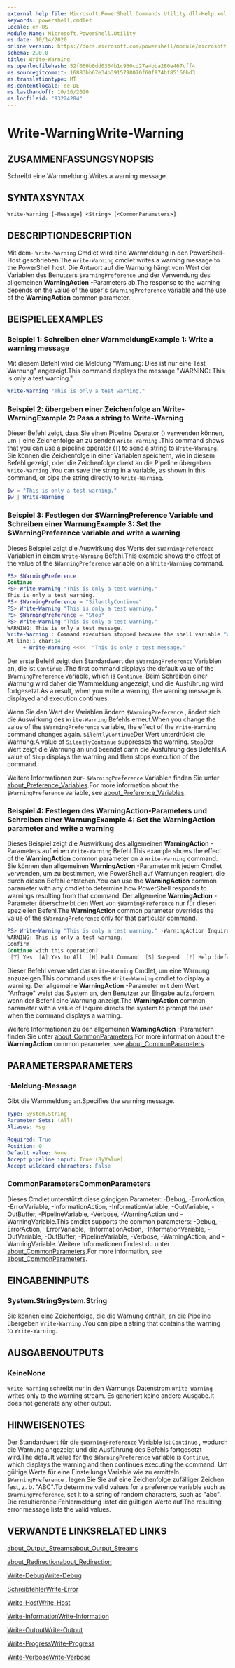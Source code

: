 ```yaml
---
external help file: Microsoft.PowerShell.Commands.Utility.dll-Help.xml
keywords: powershell,cmdlet
Locale: en-US
Module Name: Microsoft.PowerShell.Utility
ms.date: 10/14/2020
online version: https://docs.microsoft.com/powershell/module/microsoft.powershell.utility/write-warning?view=powershell-5.1&WT.mc_id=ps-gethelp
schema: 2.0.0
title: Write-Warning
ms.openlocfilehash: 52f060b0dd0364b1c930cd27a4bba280e467cff4
ms.sourcegitcommit: 16883bb67e34b3915798070f60f974bf85160bd3
ms.translationtype: MT
ms.contentlocale: de-DE
ms.lasthandoff: 10/16/2020
ms.locfileid: "93224284"
---
```

# <span data-ttu-id="f323a-103">Write-Warning</span><span class="sxs-lookup"><span data-stu-id="f323a-103">Write-Warning</span></span>

## <span data-ttu-id="f323a-104">ZUSAMMENFASSUNG</span><span class="sxs-lookup"><span data-stu-id="f323a-104">SYNOPSIS</span></span>
<span data-ttu-id="f323a-105">Schreibt eine Warnmeldung.</span><span class="sxs-lookup"><span data-stu-id="f323a-105">Writes a warning message.</span></span>

## <span data-ttu-id="f323a-106">SYNTAX</span><span class="sxs-lookup"><span data-stu-id="f323a-106">SYNTAX</span></span>

```
Write-Warning [-Message] <String> [<CommonParameters>]
```

## <span data-ttu-id="f323a-107">DESCRIPTION</span><span class="sxs-lookup"><span data-stu-id="f323a-107">DESCRIPTION</span></span>

<span data-ttu-id="f323a-108">Mit dem- `Write-Warning` Cmdlet wird eine Warnmeldung in den PowerShell-Host geschrieben.</span><span class="sxs-lookup"><span data-stu-id="f323a-108">The `Write-Warning` cmdlet writes a warning message to the PowerShell host.</span></span> <span data-ttu-id="f323a-109">Die Antwort auf die Warnung hängt vom Wert der Variablen des Benutzers `$WarningPreference` und der Verwendung des allgemeinen **WarningAction** -Parameters ab.</span><span class="sxs-lookup"><span data-stu-id="f323a-109">The response to the warning depends on the value of the user's `$WarningPreference` variable and the use of the **WarningAction** common parameter.</span></span>

## <span data-ttu-id="f323a-110">BEISPIELE</span><span class="sxs-lookup"><span data-stu-id="f323a-110">EXAMPLES</span></span>

### <span data-ttu-id="f323a-111">Beispiel 1: Schreiben einer Warnmeldung</span><span class="sxs-lookup"><span data-stu-id="f323a-111">Example 1: Write a warning message</span></span>

<span data-ttu-id="f323a-112">Mit diesem Befehl wird die Meldung "Warnung: Dies ist nur eine Test Warnung" angezeigt.</span><span class="sxs-lookup"><span data-stu-id="f323a-112">This command displays the message "WARNING: This is only a test warning."</span></span>

```powershell
Write-Warning "This is only a test warning."
```

### <span data-ttu-id="f323a-113">Beispiel 2: übergeben einer Zeichenfolge an Write-Warning</span><span class="sxs-lookup"><span data-stu-id="f323a-113">Example 2: Pass a string to Write-Warning</span></span>

<span data-ttu-id="f323a-114">Dieser Befehl zeigt, dass Sie einen Pipeline Operator () verwenden können, um `|` eine Zeichenfolge an zu senden `Write-Warning` .</span><span class="sxs-lookup"><span data-stu-id="f323a-114">This command shows that you can use a pipeline operator (`|`) to send a string to `Write-Warning`.</span></span>
<span data-ttu-id="f323a-115">Sie können die Zeichenfolge in einer Variablen speichern, wie in diesem Befehl gezeigt, oder die Zeichenfolge direkt an die Pipeline übergeben `Write-Warning` .</span><span class="sxs-lookup"><span data-stu-id="f323a-115">You can save the string in a variable, as shown in this command, or pipe the string directly to `Write-Warning`.</span></span>

```powershell
$w = "This is only a test warning."
$w | Write-Warning
```

### <span data-ttu-id="f323a-116">Beispiel 3: Festlegen der $WarningPreference Variable und Schreiben einer Warnung</span><span class="sxs-lookup"><span data-stu-id="f323a-116">Example 3: Set the $WarningPreference variable and write a warning</span></span>

<span data-ttu-id="f323a-117">Dieses Beispiel zeigt die Auswirkung des Werts der `$WarningPreference` Variablen in einem `Write-Warning` Befehl.</span><span class="sxs-lookup"><span data-stu-id="f323a-117">This example shows the effect of the value of the `$WarningPreference` variable on a `Write-Warning` command.</span></span>

```powershell
PS> $WarningPreference
Continue
PS> Write-Warning "This is only a test warning."
This is only a test warning.
PS> $WarningPreference = "SilentlyContinue"
PS> Write-Warning "This is only a test warning."
PS> $WarningPreference = "Stop"
PS> Write-Warning "This is only a test warning."
WARNING: This is only a test message.
Write-Warning : Command execution stopped because the shell variable "WarningPreference" is set to Stop.
At line:1 char:14
     + Write-Warning <<<<  "This is only a test message."
```

<span data-ttu-id="f323a-118">Der erste Befehl zeigt den Standardwert der `$WarningPreference` Variablen an, die ist `Continue` .</span><span class="sxs-lookup"><span data-stu-id="f323a-118">The first command displays the default value of the `$WarningPreference` variable, which is `Continue`.</span></span> <span data-ttu-id="f323a-119">Beim Schreiben einer Warnung wird daher die Warnmeldung angezeigt, und die Ausführung wird fortgesetzt.</span><span class="sxs-lookup"><span data-stu-id="f323a-119">As a result, when you write a warning, the warning message is displayed and execution continues.</span></span>

<span data-ttu-id="f323a-120">Wenn Sie den Wert der Variablen ändern `$WarningPreference` , ändert sich die Auswirkung des `Write-Warning` Befehls erneut.</span><span class="sxs-lookup"><span data-stu-id="f323a-120">When you change the value of the `$WarningPreference` variable, the effect of the `Write-Warning` command changes again.</span></span> <span data-ttu-id="f323a-121">`SilentlyContinue`Der Wert unterdrückt die Warnung.</span><span class="sxs-lookup"><span data-stu-id="f323a-121">A value of `SilentlyContinue` suppresses the warning.</span></span> <span data-ttu-id="f323a-122">`Stop`Der Wert zeigt die Warnung an und beendet dann die Ausführung des Befehls.</span><span class="sxs-lookup"><span data-stu-id="f323a-122">A value of `Stop` displays the warning and then stops execution of the command.</span></span>

<span data-ttu-id="f323a-123">Weitere Informationen zur- `$WarningPreference` Variablen finden Sie unter [about_Preference_Variables](../Microsoft.Powershell.Core/About/about_Preference_Variables.md).</span><span class="sxs-lookup"><span data-stu-id="f323a-123">For more information about the `$WarningPreference` variable, see [about_Preference_Variables](../Microsoft.Powershell.Core/About/about_Preference_Variables.md).</span></span>

### <span data-ttu-id="f323a-124">Beispiel 4: Festlegen des WarningAction-Parameters und Schreiben einer Warnung</span><span class="sxs-lookup"><span data-stu-id="f323a-124">Example 4: Set the WarningAction parameter and write a warning</span></span>

<span data-ttu-id="f323a-125">Dieses Beispiel zeigt die Auswirkung des allgemeinen **WarningAction** -Parameters auf einen `Write-Warning` Befehl.</span><span class="sxs-lookup"><span data-stu-id="f323a-125">This example shows the effect of the **WarningAction** common parameter on a `Write-Warning` command.</span></span> <span data-ttu-id="f323a-126">Sie können den allgemeinen **WarningAction** -Parameter mit jedem Cmdlet verwenden, um zu bestimmen, wie PowerShell auf Warnungen reagiert, die durch diesen Befehl entstehen.</span><span class="sxs-lookup"><span data-stu-id="f323a-126">You can use the **WarningAction** common parameter with any cmdlet to determine how PowerShell responds to warnings resulting from that command.</span></span> <span data-ttu-id="f323a-127">Der allgemeine **WarningAction** -Parameter überschreibt den Wert von `$WarningPreference` nur für diesen speziellen Befehl.</span><span class="sxs-lookup"><span data-stu-id="f323a-127">The **WarningAction** common parameter overrides the value of the `$WarningPreference` only for that particular command.</span></span>

```powershell
PS> Write-Warning "This is only a test warning." -WarningAction Inquire
WARNING: This is only a test warning.
Confirm
Continue with this operation?
 [Y] Yes  [A] Yes to All  [H] Halt Command  [S] Suspend  [?] Help (default is "Y"):
```

<span data-ttu-id="f323a-128">Dieser Befehl verwendet das `Write-Warning` Cmdlet, um eine Warnung anzuzeigen.</span><span class="sxs-lookup"><span data-stu-id="f323a-128">This command uses the `Write-Warning` cmdlet to display a warning.</span></span> <span data-ttu-id="f323a-129">Der allgemeine **WarningAction** -Parameter mit dem Wert "Anfrage" weist das System an, den Benutzer zur Eingabe aufzufordern, wenn der Befehl eine Warnung anzeigt.</span><span class="sxs-lookup"><span data-stu-id="f323a-129">The **WarningAction** common parameter with a value of Inquire directs the system to prompt the user when the command displays a warning.</span></span>

<span data-ttu-id="f323a-130">Weitere Informationen zu den allgemeinen **WarningAction** -Parametern finden Sie unter [about_CommonParameters](../Microsoft.Powershell.Core/About/about_CommonParameters.md).</span><span class="sxs-lookup"><span data-stu-id="f323a-130">For more information about the **WarningAction** common parameter, see [about_CommonParameters](../Microsoft.Powershell.Core/About/about_CommonParameters.md).</span></span>

## <span data-ttu-id="f323a-131">PARAMETERS</span><span class="sxs-lookup"><span data-stu-id="f323a-131">PARAMETERS</span></span>

### <span data-ttu-id="f323a-132">-Meldung</span><span class="sxs-lookup"><span data-stu-id="f323a-132">-Message</span></span>
<span data-ttu-id="f323a-133">Gibt die Warnmeldung an.</span><span class="sxs-lookup"><span data-stu-id="f323a-133">Specifies the warning message.</span></span>

```yaml
Type: System.String
Parameter Sets: (All)
Aliases: Msg

Required: True
Position: 0
Default value: None
Accept pipeline input: True (ByValue)
Accept wildcard characters: False
```

### <span data-ttu-id="f323a-134">CommonParameters</span><span class="sxs-lookup"><span data-stu-id="f323a-134">CommonParameters</span></span>

<span data-ttu-id="f323a-135">Dieses Cmdlet unterstützt diese gängigen Parameter: -Debug, -ErrorAction, -ErrorVariable, -InformationAction, -InformationVariable, -OutVariable, -OutBuffer, -PipelineVariable, -Verbose, -WarningAction und -WarningVariable.</span><span class="sxs-lookup"><span data-stu-id="f323a-135">This cmdlet supports the common parameters: -Debug, -ErrorAction, -ErrorVariable, -InformationAction, -InformationVariable, -OutVariable, -OutBuffer, -PipelineVariable, -Verbose, -WarningAction, and -WarningVariable.</span></span> <span data-ttu-id="f323a-136">Weitere Informationen findest du unter [about_CommonParameters](https://go.microsoft.com/fwlink/?LinkID=113216).</span><span class="sxs-lookup"><span data-stu-id="f323a-136">For more information, see [about_CommonParameters](https://go.microsoft.com/fwlink/?LinkID=113216).</span></span>

## <span data-ttu-id="f323a-137">EINGABEN</span><span class="sxs-lookup"><span data-stu-id="f323a-137">INPUTS</span></span>

### <span data-ttu-id="f323a-138">System.String</span><span class="sxs-lookup"><span data-stu-id="f323a-138">System.String</span></span>

<span data-ttu-id="f323a-139">Sie können eine Zeichenfolge, die die Warnung enthält, an die Pipeline übergeben `Write-Warning` .</span><span class="sxs-lookup"><span data-stu-id="f323a-139">You can pipe a string that contains the warning to `Write-Warning`.</span></span>

## <span data-ttu-id="f323a-140">AUSGABEN</span><span class="sxs-lookup"><span data-stu-id="f323a-140">OUTPUTS</span></span>

### <span data-ttu-id="f323a-141">Keine</span><span class="sxs-lookup"><span data-stu-id="f323a-141">None</span></span>

<span data-ttu-id="f323a-142">`Write-Warning` schreibt nur in den Warnungs Datenstrom.</span><span class="sxs-lookup"><span data-stu-id="f323a-142">`Write-Warning` writes only to the warning stream.</span></span> <span data-ttu-id="f323a-143">Es generiert keine andere Ausgabe.</span><span class="sxs-lookup"><span data-stu-id="f323a-143">It does not generate any other output.</span></span>

## <span data-ttu-id="f323a-144">HINWEISE</span><span class="sxs-lookup"><span data-stu-id="f323a-144">NOTES</span></span>

<span data-ttu-id="f323a-145">Der Standardwert für die `$WarningPreference` Variable ist `Continue` , wodurch die Warnung angezeigt und die Ausführung des Befehls fortgesetzt wird.</span><span class="sxs-lookup"><span data-stu-id="f323a-145">The default value for the `$WarningPreference` variable is `Continue`, which displays the warning and then continues executing the command.</span></span> <span data-ttu-id="f323a-146">Um gültige Werte für eine Einstellungs Variable wie zu ermitteln `$WarningPreference` , legen Sie Sie auf eine Zeichenfolge zufälliger Zeichen fest, z. b. "ABC".</span><span class="sxs-lookup"><span data-stu-id="f323a-146">To determine valid values for a preference variable such as `$WarningPreference`, set it to a string of random characters, such as "abc".</span></span> <span data-ttu-id="f323a-147">Die resultierende Fehlermeldung listet die gültigen Werte auf.</span><span class="sxs-lookup"><span data-stu-id="f323a-147">The resulting error message lists the valid values.</span></span>

## <span data-ttu-id="f323a-148">VERWANDTE LINKS</span><span class="sxs-lookup"><span data-stu-id="f323a-148">RELATED LINKS</span></span>

[<span data-ttu-id="f323a-149">about_Output_Streams</span><span class="sxs-lookup"><span data-stu-id="f323a-149">about_Output_Streams</span></span>](../Microsoft.PowerShell.Core/About/about_Output_Streams.md)

[<span data-ttu-id="f323a-150">about_Redirection</span><span class="sxs-lookup"><span data-stu-id="f323a-150">about_Redirection</span></span>](../Microsoft.PowerShell.Core/About/about_Redirection.md)

[<span data-ttu-id="f323a-151">Write-Debug</span><span class="sxs-lookup"><span data-stu-id="f323a-151">Write-Debug</span></span>](Write-Debug.md)

[<span data-ttu-id="f323a-152">Schreibfehler</span><span class="sxs-lookup"><span data-stu-id="f323a-152">Write-Error</span></span>](Write-Error.md)

[<span data-ttu-id="f323a-153">Write-Host</span><span class="sxs-lookup"><span data-stu-id="f323a-153">Write-Host</span></span>](Write-Host.md)

[<span data-ttu-id="f323a-154">Write-Information</span><span class="sxs-lookup"><span data-stu-id="f323a-154">Write-Information</span></span>](Write-Information.md)

[<span data-ttu-id="f323a-155">Write-Output</span><span class="sxs-lookup"><span data-stu-id="f323a-155">Write-Output</span></span>](Write-Output.md)

[<span data-ttu-id="f323a-156">Write-Progress</span><span class="sxs-lookup"><span data-stu-id="f323a-156">Write-Progress</span></span>](Write-Progress.md)

[<span data-ttu-id="f323a-157">Write-Verbose</span><span class="sxs-lookup"><span data-stu-id="f323a-157">Write-Verbose</span></span>](Write-Verbose.md)
